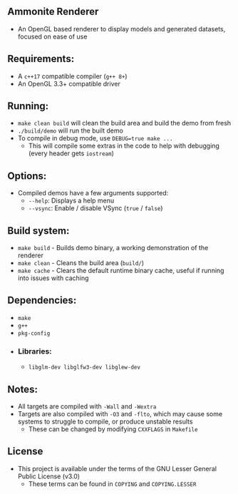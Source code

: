 ## Ammonite Renderer
  - An OpenGL based renderer to display models and generated datasets, focused on ease of use

## Requirements:
  - A `c++17` compatible compiler (`g++ 8+`)
  - An OpenGL 3.3+ compatible driver

## Running:
  - `make clean build` will clean the build area and build the demo from fresh
  - `./build/demo` will run the built demo
  - To compile in debug mode, use `DEBUG=true make ...`
    - This will compile some extras in the code to help with debugging (every header gets `iostream`)

## Options:
  - Compiled demos have a few arguments supported:
    - `--help`: Displays a help menu
    - `--vsync`: Enable / disable VSync (`true` / `false`)

## Build system:
  - `make build` - Builds demo binary, a working demonstration of the renderer
  - `make clean` - Cleans the build area (`build/`)
  - `make cache` - Clears the default runtime binary cache, useful if running into issues with caching

## Dependencies:
  - `make`
  - `g++`
  - `pkg-config`
  - ### Libraries:
    - `libglm-dev libglfw3-dev libglew-dev`

## Notes:
  - All targets are compiled with `-Wall` and `-Wextra`
  - Targets are also compiled with `-O3` and `-flto`, which may cause some systems to struggle to compile, or produce unstable results
    - These can be changed by modifying `CXXFLAGS` in `Makefile`

## License
  - This project is available under the terms of the GNU Lesser General Public License (v3.0)
    - These terms can be found in `COPYING` and `COPYING.LESSER`

